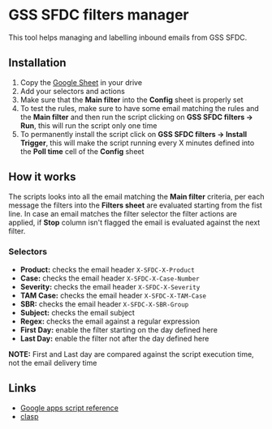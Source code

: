 # GSS SFDC filters manager

This tool helps managing and labelling inbound emails from GSS SFDC.

## Installation

1. Copy the [Google Sheet](https://docs.google.com/spreadsheets/d/1b4HgisYEb_KZbVchKHwCWTw2WBwxFGXtWRAa8_FUz_Q/edit?usp=sharing) in your drive
2. Add your selectors and actions
3. Make sure that the **Main filter** into the **Config** sheet is properly set
4. To test the rules, make sure to have some email matching the rules and the **Main filter** and then run the script clicking on **GSS SFDC filters -> Run**, this will run the script only one time
5. To permanently install the script click on **GSS SFDC filters -> Install Trigger**, this will make the script running every X minutes defined into the **Poll time** cell of the **Config** sheet

## How it works

The scripts looks into all the email matching the **Main filter** criteria, per each message the filters into the **Filters sheet** are evaluated starting from the fist line.
In case an email matches the filter selector the filter actions are applied, if **Stop** column isn't flagged the email is evaluated against the next filter.

### Selectors

- **Product:** checks the email header `X-SFDC-X-Product`
- **Case:** checks the email header `X-SFDC-X-Case-Number`
- **Severity:** checks the email header `X-SFDC-X-Severity`
- **TAM Case:** checks the email header `X-SFDC-X-TAM-Case`
- **SBR:** checks the email header `X-SFDC-X-SBR-Group`
- **Subject:** checks the email subject
- **Regex:** checks the email against a regular expression
- **First Day:** enable the filter starting on the day defined here
- **Last Day:** enable the filter not after the day defined here

**NOTE:** First and Last day are compared against the script execution time, not the email delivery time

## Links

- [Google apps script reference](https://developers.google.com/apps-script/reference)
- [clasp](https://github.com/google/clasp)
